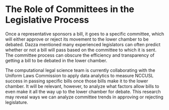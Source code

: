 # The Role of Committees in the Legislative Process

Once a representative sponsors a bill, it goes to a specific committee, which will either approve or reject its movement to the lower chamber to be debated. Dazza mentioned many experienced legislators can often predict whether or not a bill will pass based on the committee to which it is sent. The committee process can obscure the efficiency and transparency of getting a bill to be debated in the lower chamber.

The computational legal science team is currently collaborating with the Uniform Laws Commission to apply data analytics to measure NCCUSL success in passing specific bills once those bills make it to the lower chamber. It will be relevant, however, to analyze what factors allow bills to even make it all the way up to the lower chamber for debate. This research may reveal ways we can analyze committee trends in approving or rejecting legislature.
